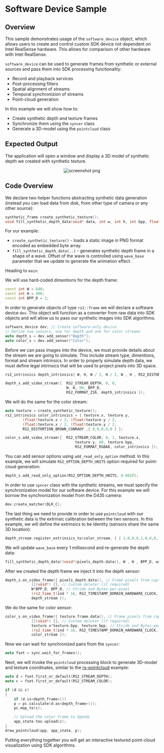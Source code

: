 # Software Device Sample

## Overview

This sample demonstrates usage of the `software_device` object, which allows users to create and control custom SDK device not dependent on Intel RealSense hardware. This allows for comparison of other hardware with Intel RealSense.

`software_device` can be used to generate frames from synthetic or external sources and pass them into SDK processing functionality: 
* Record and playback services
* Post-processing filters
* Spatial alignment of streams
* Temporal synchronizion of streams
* Point-cloud generation

In this example we will show how to:
* Create synthetic depth and texture frames
* Synchronize them using the `syncer` class
* Generate a 3D-model using the `pointcloud` class

## Expected Output

The application will open a window and display a 3D model of synthetic depth we created with synthetic texture.

<p align="center"><img src="https://user-images.githubusercontent.com/22448952/34941693-8195b372-f9fd-11e7-9ca1-3e39aef3ce98.png" alt="screenshot png"/></p>


## Code Overview

We declare two helper functions abstracting synthetic data generation (instead you can load data from disk, from other type of camera or any other source):
```cpp
synthetic_frame create_synthetic_texture();
void fill_synthetic_depth_data(void* data, int w, int h, int bpp, float wave_base)
```
For our example: 
* `create_synthetic_texture()` - loads a static image in PNG format encoded as embedded byte array.
* `fill_synthetic_depth_data(..)` - generates synthetic depth frame in a shape of a wave. Offset of the wave is controlled using `wave_base` parameter that we update to generate the animation effect. 

Heading to `main`:

We will use hard-coded dimentions for the depth frame:
```cpp
const int W = 640;
const int H = 480;
const int BPP_D = 2;
```

In order to generate objects of type `rs2::frame` we will declare a software device `dev`. This object will function as a converter from raw data into SDK objects and will allow us to pass our synthetic images into SDK algorithms. 
```cpp
software_device dev; // Create software-only device
// Define two sensors, one for depth and one for color streams
auto depth_s = dev.add_sensor("Depth");
auto color_s = dev.add_sensor("Color");
```

Before we can pass images into the device, we must provide details about the stream we are going to simulate. This include stream type, dimentions, format and stream intrinsics. 
In order to properly simulate depth data, we must define legal intrinsics that will be used to project pixels into 3D space.

```cpp
rs2_intrinsics depth_intrinsics{ W, H, W / 2, H / 2, W , H , RS2_DISTORTION_BROWN_CONRADY ,{ 0,0,0,0,0 } };

depth_s.add_video_stream({  RS2_STREAM_DEPTH, 0, 0,
                            W, H, 60, BPP_D,
                            RS2_FORMAT_Z16, depth_intrinsics });

```

We will do the same for the color stream:

```cpp
auto texture = create_synthetic_texture();
rs2_intrinsics color_intrinsics = { texture.x, texture.y,
        (float)texture.x / 2, (float)texture.y / 2,
        (float)texture.x / 2, (float)texture.y / 2,
        RS2_DISTORTION_BROWN_CONRADY ,{ 0,0,0,0,0 } };

color_s.add_video_stream({  RS2_STREAM_COLOR, 0, 1, texture.x,
		                        texture.y, 60, texture.bpp,
		                        RS2_FORMAT_RGBA8, color_intrinsics });
```

You can add sensor options using `add_read_only_option` method. In this example, we will simulate `RS2_OPTION_DEPTH_UNITS` option required for point-cloud generation:

```cpp
depth_s.add_read_only_option(RS2_OPTION_DEPTH_UNITS, 0.001f);
```

In order to use `syncer` class with the synthetic streams, we must specify the synchronization model for our software device. For this example we will borrow the synchronization model from the D435 camera:
```cpp
dev.create_matcher(DLR_C);
```
The last thing we need to provide in order to use `pointcloud` with our synthetic data is the extrinsic calibration between the two sensors. In this example, we will define the extrinsics to be identity (sensors share the same 3D location): 
```cpp
depth_stream.register_extrinsics_to(color_stream, { { 1,0,0,0,1,0,0,0,1 },{ 0,0,0 } });
```
We will update `wave_base` every 1 millisecond and re-generate the depth data:

```cpp
fill_synthetic_depth_data((void*)pixels_depth.data(), W , H , BPP_D, wave_base);
```

After we created the depth frame we inject it into the depth sensor:
```cpp
depth_s.on_video_frame({ pixels_depth.data(), // Frame pixels from capture API
            [](void*) {}, // Custom deleter (if required)
            W*BPP_D, BPP_D, // Stride and Bytes-per-pixel
            (rs2_time_t)ind * 16, RS2_TIMESTAMP_DOMAIN_HARDWARE_CLOCK, ind, // Timestamp, Frame# for potential sync services
            depth_stream });
```
We do the same for color sensor: 
```cpp
color_s.on_video_frame({ texture.frame.data(), // Frame pixels from capture API
            [](void*) {}, // Custom deleter (if required)
            texture.x*texture.bpp, texture.bpp, // Stride and Bytes-per-pixel
            (rs2_time_t)ind * 16, RS2_TIMESTAMP_DOMAIN_HARDWARE_CLOCK, ind, // Timestamp, Frame# for potential sync services
            color_stream });

```
Now we can wait for synchronized pairs from the `syncer`:
```cpp
auto fset = sync.wait_for_frames();
```
Next, we will invoke the `pointcloud` processing block to generate 3D-model and texture coordinates, similar to the [rs-pointcloud](../pointcloud) example:
```cpp
auto d = fset.first_or_default(RS2_STREAM_DEPTH);
auto c = fset.first_or_default(RS2_STREAM_COLOR);

if (d && c)
{
	if (d.is<depth_frame>())
	p = pc.calculate(d.as<depth_frame>());
	pc.map_to(c);

	// Upload the color frame to OpenGL
	app_state.tex.upload(c);
}
draw_pointcloud(app, app_state, p);
```

Putting everything together you will get an interactive textured point-cloud visualization using SDK algorithms. 
